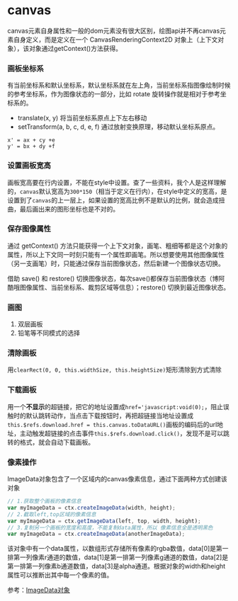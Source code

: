 # canvas
canvas元素自身属性和一般的dom元素没有很大区别，绘图api并不再canvas元素自身定义，而是定义在一个 CanvasRenderingContext2D 对象上（上下文对象），该对象通过getContext()方法获得。
### 画板坐标系
有当前坐标系和默认坐标系，默认坐标系就在左上角，当前坐标系指图像绘制时候的参考坐标系，作为图像状态的一部分，比如 rotate 旋转操作就是相对于参考坐标系的。
- translate(x, y) 将当前坐标系原点上下左右移动
- setTransform(a, b, c, d, e, f) 通过放射变换原理，移动默认坐标系原点。
```
x' = ax + cy +e
y' = bx + dy +f
```
### 设置画板宽高
画板宽高要在行内设置，不能在style中设置。查了一些资料，我个人是这样理解的，`canvas`默认宽高为`300*150`（相当于定义在行内），在style中定义的宽高，是设置到了`canvas`的上一层上，如果设置的宽高比例不是默认的比例，就会造成扭曲，最后画出来的图形坐标也是不对的。
### 保存图像属性
通过 getContext() 方法只能获得一个上下文对象，画笔、粗细等都是这个对象的属性，所以上下文同一时刻只能有一个属性即画笔。所以想要使用其他图像属性（另一支画笔）时，只能通过保存当前图像状态，然后新建一个图像状态切换。

借助 save() 和 restore() 切换图像状态，每次save()都保存当前图像状态（博阿酷哦图像属性、当前坐标系、裁剪区域等信息）；restore() 切换到最近图像状态。
### 画图
1. 双层画板
2. 铅笔等不同模式的选择
### 清除画板
用`clearRect(0, 0, this.widthSize, this.heightSize)`矩形清除到方式清除
### 下载画板
用一个**不显示**的超链接，把它的地址设置成`href='javascript:void(0);`，阻止误触时的默认跳转动作，当点击下载按钮时，再把超链接当地址设置成`this.$refs.download.href = this.canvas.toDataURL()`画板的编码后的url地址，主动触发超链接的点击事件`this.$refs.download.click()`，发现不是可以跳转的格式，就会自动下载画板。
### 像素操作
ImageData对象包含了一个区域内的canvas像素信息，通过下面两种方式创建该对象
```javascript
// 1.获取整个画板的像素信息
var myImageData = ctx.createImageData(width, height);
// 2.截取left,top区域的像素信息
var myImageData = ctx.getImageData(left, top, width, height);
// 3.复制另一个画板的宽度和高度，不能复制data属性，所以 像素信息全是透明黑色
var myImageData = ctx.createImageData(anotherImageData);
```
该对象中有一个data属性，以数组形式存储所有像素的rgba数值，data[0]是第一排第一列像素r通道的数值，data[1]是第一排第一列像素g通道的数值，data[2]是第一排第一列像素b通道数值，data[3]是alpha通道。根据对象的width和height属性可以推断出其中每一个像素的值。

参考：[ImageData对象](https://www.cnblogs.com/-867259206/p/7448270.html)
